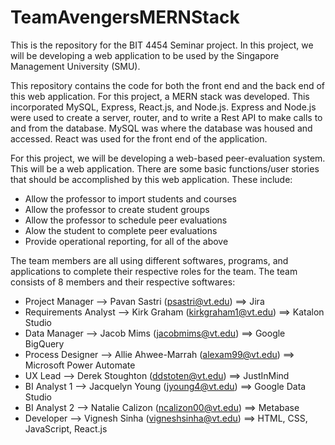 # TeamAvengersMERNStack

This is the repository for the BIT 4454 Seminar project.  In this project, we will be developing a web application to be used by the Singapore Management University (SMU).

This repository contains the code for both the front end and the back end of this web application.  For this project, a MERN stack was developed.  This incorporated
MySQL, Express, React.js, and Node.js.  Express and Node.js were used to create a server, router, and to write a Rest API to make calls to and from the database.
MySQL was where the database was housed and accessed.  React was used for the front end of the application.

For this project, we will be developing a web-based peer-evaluation system.  This will be a web application.  There are some basic functions/user stories that should be accomplished by this web application.  These include:
  - Allow the professor to import students and courses
  - Allow the professor to create student groups
  - Allow the professor to schedule peer evaluations
  - Alow the student to complete peer evaluations
  - Provide operational reporting, for all of the above

The team members are all using different softwares, programs, and applications to complete their respective roles for the team.
The team consists of 8 members and their respective softwares:
  - Project Manager --> Pavan Sastri (psastri@vt.edu) ==> Jira
  - Requirements Analyst --> Kirk Graham (kirkgraham1@vt.edu) ==> Katalon Studio
  - Data Manager --> Jacob Mims (jacobmims@vt.edu) ==> Google BigQuery
  - Process Designer --> Allie Ahwee-Marrah (alexam99@vt.edu) ==> Microsoft Power Automate
  - UX Lead --> Derek Stoughton (ddstoten@vt.edu) ==> JustInMind
  - BI Analyst 1 --> Jacquelyn Young (jyoung4@vt.edu) ==> Google Data Studio
  - BI Analyst 2 --> Natalie Calizon (ncalizon00@vt.edu) ==> Metabase
  - Developer --> Vignesh Sinha (vigneshsinha@vt.edu) ==> HTML, CSS, JavaScript, React.js
